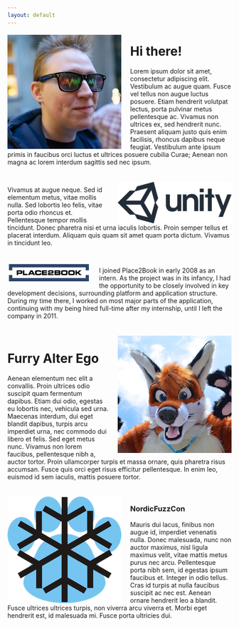 ```yaml
---
layout: default
---
```

<img align="left" style="margin: 5px 20px 0 0;" alt="Me" src="/assets/profile.jpg">

# Hi there!
Lorem ipsum dolor sit amet, consectetur adipiscing elit. Vestibulum ac augue quam. Fusce vel tellus non augue luctus posuere. Etiam hendrerit volutpat lectus, porta pulvinar metus pellentesque ac. Vivamus non ultrices ex, sed hendrerit nunc. Praesent aliquam justo quis enim facilisis, rhoncus dapibus neque feugiat. Vestibulum ante ipsum primis in faucibus orci luctus et ultrices posuere cubilia Curae; Aenean non magna ac lorem interdum sagittis sed nec ipsum.

<div style="clear: both;"></div>
<br>

<img align="right" style="margin: 5px 0 0 20px" alt="Unity" src="/assets/unity-logo.png">

Vivamus at augue neque. Sed id elementum metus, vitae mollis nulla. Sed lobortis leo felis, vitae porta odio rhoncus et. Pellentesque tempor mollis tincidunt. Donec pharetra nisi et urna iaculis lobortis. Proin semper tellus et placerat interdum. Aliquam quis quam sit amet quam porta dictum. Vivamus in tincidunt leo.

<div style="clear: both;"></div>
<br>

<img align="left" style="margin: 5px 20px 0 0;" alt="Place2Book" src="/assets/place2book.png">

I joined Place2Book in early 2008 as an intern. As the project was in its infancy, I had the opportunity to be closely involved in key development decisions, surrounding platform and application structure. During my time there, I worked on most major parts of the application, continuing with my being hired full-time after my internship, until I left the company in 2011.

<div style="clear: both;"></div>
<br>

<img align="right" style="margin: 5px 0 0 20px" alt="Fursuit" src="/assets/fursuit.jpg">

# Furry Alter Ego
Aenean elementum nec elit a convallis. Proin ultrices odio suscipit quam fermentum dapibus. Etiam dui odio, egestas eu lobortis nec, vehicula sed urna. Maecenas interdum, dui eget blandit dapibus, turpis arcu imperdiet urna, nec commodo dui libero et felis. Sed eget metus nunc. Vivamus non lorem faucibus, pellentesque nibh a, auctor tortor. Proin ullamcorper turpis et massa ornare, quis pharetra risus accumsan. Fusce quis orci eget risus efficitur pellentesque. In enim leo, euismod id sem iaculis, mattis posuere tortor.

<div style="clear: both;"></div>
<br>

<img align="left" style="margin: 5px 20px 0 0;" alt="NordicFuzzCon" src="/assets/nfc.png">

### NordicFuzzCon
Mauris dui lacus, finibus non augue id, imperdiet venenatis nulla. Donec malesuada, nunc non auctor maximus, nisl ligula maximus velit, vitae mattis metus purus nec arcu. Pellentesque porta nibh sem, id egestas ipsum faucibus et. Integer in odio tellus. Cras id turpis at nulla faucibus suscipit ac nec est. Aenean ornare hendrerit leo a blandit. Fusce ultrices ultrices turpis, non viverra arcu viverra et. Morbi eget hendrerit est, id malesuada mi. Fusce porta ultricies dui.
